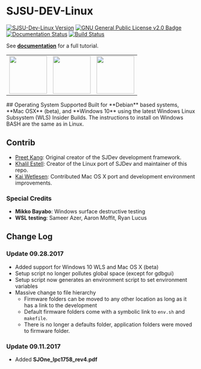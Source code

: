 # SJSU-DEV-Linux

[![SJSU-Dev-Linux Version](https://img.shields.io/badge/version-1.0.0-blue.svg)](https://github.com/kammce/SJSU-DEV-Linux)
[![GNU General Public License v2.0 Badge](https://img.shields.io/badge/license-GNUv2.0-blue.svg)](https://github.com/kammce/SJSU-DEV-Linux)
[![Documentation Status](https://readthedocs.org/projects/sjsu-dev-linux/badge/?version=latest)](http://sjsu-dev-linux.readthedocs.io/en/latest/?badge=latest)
[![Build Status](https://travis-ci.org/kammce/SJSU-DEV-Linux.svg?branch=master)](https://travis-ci.org/kammce/SJSU-DEV-Linux)

See **[documentation](http://sjsu-dev-linux.readthedocs.io/en/latest/?badge=latest)** for a full tutorial.
<table align="center">
<tr>
<td><img src="http://design.ubuntu.com/wp-content/uploads/ubuntu-logo32.png" height="100px"/></td>
<td><img src="http://cdn.osxdaily.com/wp-content/uploads/2010/10/giant-apple-logo-bw.png" height="100px" /></td>
<td><img src="https://cdn.worldvectorlogo.com/logos/microsoft-windows-22.svg" height="100px" /></td>
</tr>
</table>
## Operating System Supported
Built for **Debian** based systems, **Mac OSX** (beta), and **Windows 10** using the latest Windows Linux Subsystem (WLS) Insider Builds. The instructions to install on Windows BASH are the same as in Linux.

## Contrib
* [Preet Kang](http://www.socialledge.com/sjsu/index.php?title=Main_Page): Original creator of the SJDev development framework.
* [Khalil Estell](http://kammce.io): Creator of the Linux port of SJDev and maintainer of this repo.
* [Kai Wetlesen](https://github.com/kaiwetlesen): Contributed Mac OS X port and development environment improvements.

### Special Credits
* **Mikko Bayabo**: Windows surface destructive testing
* **WSL testing**: Sameer Azer, Aaron Moffit, Ryan Lucus

## Change Log

### Update 09.28.2017

* Added support for Windows 10 WLS and Mac OS X (beta)
* Setup script no longer pollutes global space (except for gdbgui)
* Setup script now generates an environment script to set environment variables
* Massive change to file hierarchy
	* Firmware folders can be moved to any other location as long as it has a link to the development
	* Default firmware folders come with a symbolic link to `env.sh` and `makefile`.
	* There is no longer a defaults folder, application folders were moved to firmware folder.

### Update 09.11.2017

* Added **SJOne_lpc1758_rev4.pdf**


<!--

apt-get install python-sphinx
pip install sphinx

sudo pip install breathe
sudo apt-get install doxygen

https://github.com/Velron/doxygen-bootstrapped

-->